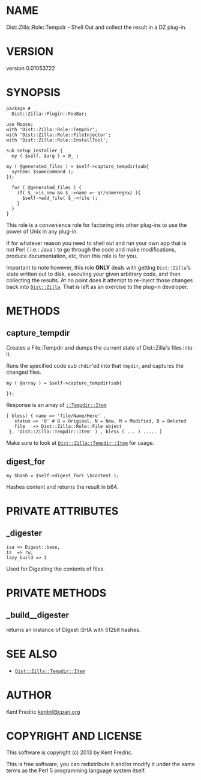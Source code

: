 # NAME

Dist::Zilla::Role::Tempdir - Shell Out and collect the result in a DZ plug-in.

# VERSION

version 0.01053722

# SYNOPSIS

    package #
      Dist::Zilla::Plugin::FooBar;

    use Moose;
    with 'Dist::Zilla::Role::Tempdir';
    with 'Dist::Zilla::Role::FileInjector';
    with 'Dist::Zilla::Role::InstallTool';

    sub setup_installer {
      my ( $self, $arg ) = @_ ;

    my ( @generated_files ) = $self->capture_tempdir(sub{
      system( $somecommand );
    });

      for ( @generated_files ) {
        if( $_->is_new && $_->name =~ qr/someregex/ ){
          $self->add_file( $_->file );
        }
      }
    }

This role is a convenience role for factoring into other plug-ins to use the power of Unix
in any plug-in.

If for whatever reason you need to shell out and run your own app that is not Perl ( i.e.: Java )
to go through the code and make modifications, produce documentation, etc, then this role is for you.

Important to note however, this role __ONLY__ deals with getting `Dist::Zilla`'s state written out to disk,
executing your given arbitrary code, and then collecting the results. At no point does it attempt to re-inject
those changes back into [`Dist::Zilla`](http://search.cpan.org/perldoc?Dist::Zilla). That is left as an exercise to the plug-in developer.

# METHODS

## capture\_tempdir

Creates a File::Tempdir and dumps the current state of Dist::Zilla's files into it.

Runs the specified code sub `chdir`'ed into that `tmpdir`, and captures the changed files.

    my ( @array ) = $self->capture_tempdir(sub{

    });

Response is an array of [`::Tempdir::Item`](http://search.cpan.org/perldoc?Dist::Zilla::Tempdir::Item)

    [ bless( { name => 'file/Name/Here' ,
       status => 'O' # O = Original, N = New, M = Modified, D = Deleted
       file   => Dist::Zilla::Role::File object
     }, 'Dist::Zilla::Tempdir::Item' ) , bless ( ... ) ..... ]

Make sure to look at [`Dist::Zilla::Tempdir::Item`](http://search.cpan.org/perldoc?Dist::Zilla::Tempdir::Item) for usage.

## digest\_for

    my $hash = $self->digest_for( \$content );

Hashes content and returns the result in b64.

# PRIVATE ATTRIBUTES

## \_digester

    isa => Digest::base,
    is  => rw,
    lazy_build => 1

Used for Digesting the contents of files.

# PRIVATE METHODS

## \_build\_\_digester

returns an instance of Digest::SHA with 512bit hashes.

# SEE ALSO

- [`Dist::Zilla::Tempdir::Item`](http://search.cpan.org/perldoc?Dist::Zilla::Tempdir::Item)

# AUTHOR

Kent Fredric <kentnl@cpan.org>

# COPYRIGHT AND LICENSE

This software is copyright (c) 2013 by Kent Fredric.

This is free software; you can redistribute it and/or modify it under
the same terms as the Perl 5 programming language system itself.
